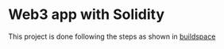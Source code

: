 # Web3 app with Solidity

This project is done following the steps as shown in [buildspace](https://buildspace.so/p/build-solidity-web3-app)
